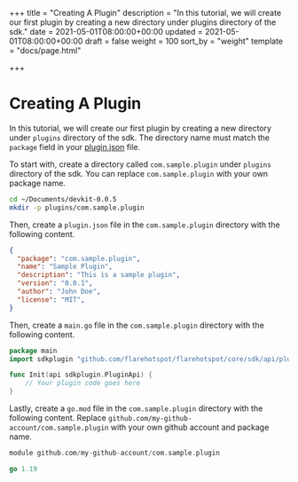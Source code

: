 +++
title = "Creating A Plugin"
description = "In this tutorial, we will create our first plugin by creating a new directory under plugins directory of the sdk."
date = 2021-05-01T08:00:00+00:00
updated = 2021-05-01T08:00:00+00:00
draft = false
weight = 100
sort_by = "weight"
template = "docs/page.html"

+++

# Creating A Plugin

In this tutorial, we will create our first plugin by creating a new directory under `plugins` directory of the sdk.
The directory name must match the `package` field in your [plugin.json](../api/plugin-json) file.

To start with, create a directory called `com.sample.plugin` under `plugins` directory of the sdk.
You can replace `com.sample.plugin` with your own package name.

```bash
cd ~/Documents/devkit-0.0.5
mkdir -p plugins/com.sample.plugin
```

Then, create a `plugin.json` file in the `com.sample.plugin` directory with the following content.

```json
{
  "package": "com.sample.plugin",
  "name": "Sample Plugin",
  "description": "This is a sample plugin",
  "version": "0.0.1",
  "author": "John Doe",
  "license": "MIT",
}
```

Then, create a `main.go` file in the `com.sample.plugin` directory with the following content.
```go
package main
import sdkplugin "github.com/flarehotspot/flarehotspot/core/sdk/api/plugin"

func Init(api sdkplugin.PluginApi) {
    // Your plugin code goes here
}
```

Lastly, create a `go.mod` file in the `com.sample.plugin` directory with the following content. Replace `github.com/my-github-account/com.sample.plugin` with your own github account and package name.
```go
module github.com/my-github-account/com.sample.plugin

go 1.19
```
